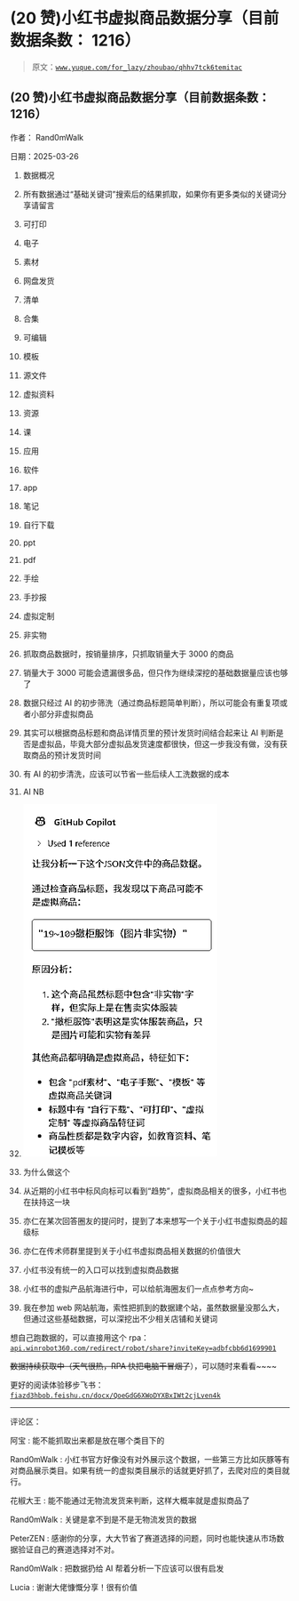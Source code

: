 # (20 赞)小红书虚拟商品数据分享（目前数据条数： 1216）

> 原文：[`www.yuque.com/for_lazy/zhoubao/qhhv7tck6temitac`](https://www.yuque.com/for_lazy/zhoubao/qhhv7tck6temitac)

## (20 赞)小红书虚拟商品数据分享（目前数据条数： 1216）

作者： Rand0mWalk

日期：2025-03-26

1.  数据概况

2.  所有数据通过“基础关键词”搜索后的结果抓取，如果你有更多类似的关键词分享请留言

3.  可打印

4.  电子

5.  素材

6.  网盘发货

7.  清单

8.  合集

9.  可编辑

10.  模板

11.  源文件

12.  虚拟资料

13.  资源

14.  课

15.  应用

16.  软件

17.  app

18.  笔记

19.  自行下载

20.  ppt

21.  pdf

22.  手绘

23.  手抄报

24.  虚拟定制

25.  非实物

26.  抓取商品数据时，按销量排序，只抓取销量大于 3000 的商品

27.  销量大于 3000 可能会遗漏很多品，但只作为继续深挖的基础数据量应该也够了

28.  数据只经过 AI 的初步筛洗（通过商品标题简单判断），所以可能会有重复项或者小部分非虚拟商品

29.  其实可以根据商品标题和商品详情页里的预计发货时间结合起来让 AI 判断是否是虚拟品，毕竟大部分虚拟品发货速度都很快，但这一步我没有做，没有获取商品的预计发货时间

30.  有 AI 的初步清洗，应该可以节省一些后续人工洗数据的成本

31.  AI NB

33.  ![](img/64c374dbae5b6ed3a50f76af1e555255.png "None")

34.  为什么做这个

35.  从近期的小红书中标风向标可以看到“趋势”，虚拟商品相关的很多，小红书也在扶持这一块

36.  亦仁在某次回答圈友的提问时，提到了本来想写一个关于小红书虚拟商品的超级标

37.  亦仁在传术师群里提到关于小红书虚拟商品相关数据的价值很大

38.  小红书没有统一的入口可以找到虚拟商品数据

39.  小红书的虚拟产品航海进行中，可以给航海圈友们一点点参考方向~

40.  我在参加 web 网站航海，索性把抓到的数据建个站，虽然数据量没那么大，但通过这些基础数据，可以深挖出不少相关店铺和关键词

想自己跑数据的，可以直接用这个 rpa：[`api.winrobot360.com/redirect/robot/share?inviteKey=adbfcbb6d1699901`](https://api.winrobot360.com/redirect/robot/share?inviteKey=adbfcbb6d1699901)

~~数据持续获取中（天气很热，RPA 快把电脑干冒烟了~~），可以随时来看看~~~~

更好的阅读体验移步飞书：[`fiazd3hbob.feishu.cn/docx/QoeGdG6XWoDYXBxIWt2cjLven4k`](https://fiazd3hbob.feishu.cn/docx/QoeGdG6XWoDYXBxIWt2cjLven4k)

* * *

评论区：

阿宝 : 能不能抓取出来都是放在哪个类目下的

Rand0mWalk : 小红书官方好像没有对外展示这个数据，一些第三方比如灰豚等有对商品展示类目。如果有统一的虚拟类目展示的话就更好抓了，去爬对应的类目就行。

花椒大王 : 能不能通过无物流发货来判断，这样大概率就是虚拟商品了

Rand0mWalk : 关键是拿不到是不是无物流发货的数据

PeterZEN : 感谢你的分享，大大节省了赛道选择的问题，同时也能快速从市场数据验证自己的赛道选择对不对。

Rand0mWalk : 把数据扔给 AI 帮着分析一下应该可以很有启发

Lucia : 谢谢大佬慷慨分享！很有价值